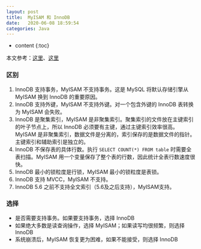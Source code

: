 ```yaml
---
layout: post
title:  MyISAM 和 InnoDB
date:   2020-06-08 18:59:54
categories: Java
---
```


* content
{:toc}

本文参考：[这里](https://www.zhihu.com/question/20596402)、[这里](https://www.cnblogs.com/ConnorShip/p/10024498.html)

### 区别

1. InnoDB 支持事务，MyISAM 不支持事务。这是 MySQL 将默认存储引擎从 MyISAM 换到 InnoDB 的重要原因。
2. InnoDB 支持外键，MyISAM 不支持外键。对一个包含外键的 InnoDB 表转换为 MyISAM 会失败。
3. InnoDB 是聚集索引，MyISAM 是非聚集索引。聚集索引的文件放在主键索引的叶子节点上，所以 InnoDB 必须要有主键，通过主键索引效率很高。MyISAM 是非聚集索引，数据文件是分离的，索引保存的是数据文件的指针。主键索引和辅助索引是独立的。
4. InnoDB 不保存表的具体行数。执行 ```SELECT COUNT(*) FROM table``` 时需要全表扫描。MyISAM 用一个变量保存了整个表的行数，因此统计全表行数速度很快。
5. InnoDB 最小的锁粒度是行锁，MyISAM 最小的锁粒度是表锁。
6. InnoDB 支持 MVCC，MyISAM 不支持。
7. InnoDB 5.6 之前不支持全文索引（5.6及之后支持），MyISAM支持。

### 选择

* 是否需要支持事务。如果要支持事务，选择 InnoDB
* 如果绝大多数是读查询操作，选择 MyISAM；如果读写均很频繁，则选择 InnoDB
* 系统崩溃后，MyISAM 恢复更为困难，如果不能接受，则选择 InnoDB

